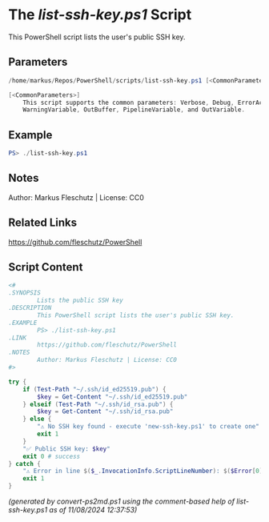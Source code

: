 The *list-ssh-key.ps1* Script
===========================

This PowerShell script lists the user's public SSH key.

Parameters
----------
```powershell
/home/markus/Repos/PowerShell/scripts/list-ssh-key.ps1 [<CommonParameters>]

[<CommonParameters>]
    This script supports the common parameters: Verbose, Debug, ErrorAction, ErrorVariable, WarningAction, 
    WarningVariable, OutBuffer, PipelineVariable, and OutVariable.
```

Example
-------
```powershell
PS> ./list-ssh-key.ps1

```

Notes
-----
Author: Markus Fleschutz | License: CC0

Related Links
-------------
https://github.com/fleschutz/PowerShell

Script Content
--------------
```powershell
<#
.SYNOPSIS
        Lists the public SSH key
.DESCRIPTION
        This PowerShell script lists the user's public SSH key.
.EXAMPLE
        PS> ./list-ssh-key.ps1
.LINK
        https://github.com/fleschutz/PowerShell
.NOTES
        Author: Markus Fleschutz | License: CC0
#>

try {
	if (Test-Path "~/.ssh/id_ed25519.pub") {
		$key = Get-Content "~/.ssh/id_ed25519.pub"
	} elseif (Test-Path "~/.ssh/id_rsa.pub") {
		$key = Get-Content "~/.ssh/id_rsa.pub"	
	} else {
		"⚠️ No SSH key found - execute 'new-ssh-key.ps1' to create one"
		exit 1
	}
	"✅ Public SSH key: $key"
	exit 0 # success
} catch {
	"⚠️ Error in line $($_.InvocationInfo.ScriptLineNumber): $($Error[0])"
	exit 1
}
```

*(generated by convert-ps2md.ps1 using the comment-based help of list-ssh-key.ps1 as of 11/08/2024 12:37:53)*
